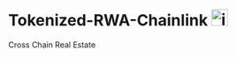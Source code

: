 # Tokenized-RWA-Chainlink <img src="https://i.imgur.com/hwT0dCU.png" alt="icon" width="30"/>
Cross Chain Real Estate
